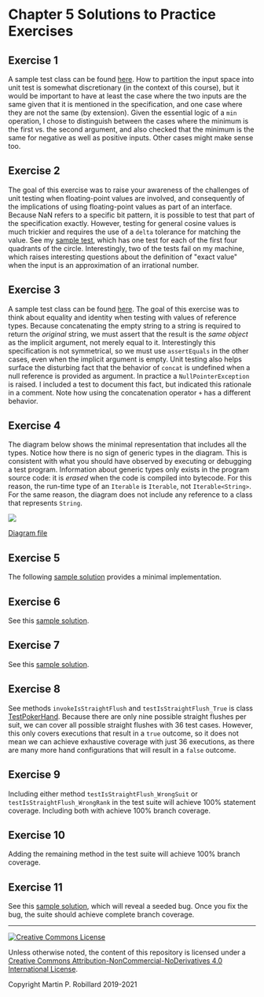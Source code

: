 # Chapter 5 Solutions to Practice Exercises

## Exercise 1

A sample test class can be found [here](../solutions-code/chapter5/TestMin.java). How to partition the input space into unit test is somewhat discretionary (in the context of this course), but it would be important to have at least the case where the two inputs are the same given that it is mentioned in the specification, and one case where they are not the same (by extension). Given the essential logic of a `min` operation, I chose to distinguish between the cases where the minimum is the first vs. the second argument, and also checked that the minimum is the same for negative as well as positive inputs. Other cases might make sense too.

## Exercise 2

The goal of this exercise was to raise your awareness of the challenges of unit testing when floating-point values are involved, and consequently of the implications of using floating-point values as part of an interface. Because NaN refers to a specific bit pattern, it is possible to test that part of the specification exactly. However, testing for general cosine values is much trickier and requires the use of a `delta` tolerance for matching the value. See my [sample test](../solutions-code/chapter5/TestCos.java), which has one test for each of the first four quadrants of the circle. Interestingly, two of the tests fail on my machine, which raises interesting questions about the definition of "exact value" when the input is an approximation of an irrational number. 

## Exercise 3

A sample test class can be found [here](../solutions-code/chapter5/TestConcat.java). The goal of this exercise was to think about equality and identity when testing with values of reference types. Because concatenating the empty string to a string is required to return the *original* string, we must assert that the result is the *same object* as the implicit argument, not merely equal to it. Interestingly this specification is not symmetrical, so we must use `assertEquals` in the other cases, even when the implicit argument is empty. Unit testing also helps surface the disturbing fact that the behavior of `concat` is undefined when a null reference is provided as argument. In practice a `NullPointerException` is raised. I included a test to document this fact, but indicated this rationale in a comment. Note how using the concatenation operator `+` has a different behavior. 

## Exercise 4

The diagram below shows the minimal representation that includes all the types. Notice how there is no sign of generic types in the diagram. This is consistent with what you should have observed by executing or debugging a test program. Information about generic types only exists in the program source code: it is *erased* when the code is compiled into bytecode. For this reason, the run-time type of an `Iterable` is `Iterable`, not `Iterable<String>`. For the same reason, the diagram does not include any reference to a class that represents `String`.

![](c5-exercise4.png)

[Diagram file](c5-exercise4.state.jet)

## Exercise 5

The following [sample solution](../solutions-code/chapter5/NumberLoader.java) provides a minimal implementation.

## Exercise 6

See this [sample solution](../solutions-code/chapter5/StringTester.java).

## Exercise 7

See this [sample solution](../solutions-code/chapter5/TestStack.java).

## Exercise 8

See methods `invokeIsStraightFlush` and `testIsStraightFlush_True` is class [TestPokerHand](../solutions-code/chapter5/TestPokerHand.java). Because there are only nine possible straight flushes per suit, we can cover all possible straight flushes with 36 test cases. However, this only covers executions that result in a `true` outcome, so it does not mean we can achieve exhaustive coverage with just 36 executions, as there are many more hand configurations that will result in a `false` outcome.

## Exercise 9

Including either method `testIsStraightFlush_WrongSuit` or `testIsStraightFlush_WrongRank` in the test suite will achieve 100% statement coverage. Including both with achieve 100% branch coverage.

## Exercise 10

Adding the remaining method in the test suite will achieve 100% branch coverage.

## Exercise 11

See this [sample solution](../solutions-code/chapter5/TestBiCardSource.java), which will reveal a seeded bug. Once you fix the bug, the suite should achieve complete branch coverage.

---
<a rel="license" href="http://creativecommons.org/licenses/by-nc-nd/4.0/"><img alt="Creative Commons License" style="border-width:0" src="https://i.creativecommons.org/l/by-nc-nd/4.0/88x31.png" /></a>

Unless otherwise noted, the content of this repository is licensed under a <a rel="license" href="http://creativecommons.org/licenses/by-nc-nd/4.0/">Creative Commons Attribution-NonCommercial-NoDerivatives 4.0 International License</a>. 

Copyright Martin P. Robillard 2019-2021